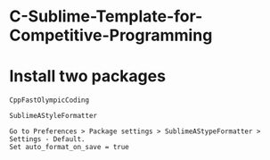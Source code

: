 # C-Sublime-Template-for-Competitive-Programming

# Install two packages

```
CppFastOlympicCoding
```

```
SublimeAStyleFormatter

Go to Preferences > Package settings > SublimeAStypeFormatter > Settings - Default.
Set auto_format_on_save = true
```
